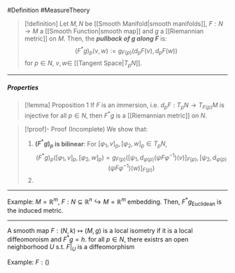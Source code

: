 #Definition #MeasureTheory 
> [!definition]
> Let $M,N$ be [[Smooth Manifold|smooth manifolds]], $F:N\to M$ a [[Smooth Function|smooth map]] and $g$ a [[Riemannian metric]] on $M$. Then, the ***pullback of $g$ along $F$***  is: 
> $$(F^{*}g)_{p}(v,w):=g_{F(p)}(d_{p}F(v),d_{p}F(w))$$for $p\in N$, $v,w\in$ [[Tangent Space|$T_{p}N$]].
---
##### Properties
> [!lemma] Proposition 1
> If $F$ is an immersion, i.e. $d_{p}F:T_{p}N\to T_{F(p)}M$ is injective for all $p\in N$, then $F^{*}g$ is a [[Riemannian metric]] on $N$. 

> [!proof]- Proof (Incomplete)
> We show that:
> 1. **$(F^{*}g)_{p}$ is bilinear**:
>    For $[\varphi_{1},v]_{p},[\varphi_{2},w]_{p}\in T_{p}N$, $$(F^{*}g)_{p}([\varphi_{1},v]_{p},[\varphi_{2},w]_{p})=g_{F(p)}([\psi_{1},d_{\varphi(p)}(\psi F\varphi ^{-1})(v)]_{F(p)},[\psi_{2},d_{\varphi(p)}(\psi F\varphi ^{-1})(w)]_{F(p)})$$
> 2. 
 
---

Example: $M=\mathbb{R}^m$, $F:N\subseteq \mathbb{R}^n\hookrightarrow M=\mathbb{R}^m$ embedding. Then, $F^*g_{\text{Euclidean}}$ is the induced metric.

---
A smooth map $F:(N,k)\mapsto(M,g)$ is a local isometry if it is a local diffeomoroism and $F^{*}g=h$. for all $p\in N$, there existrs an open neighborhood $U$ s.t. $F|_{U}$ is a diffeomorphism

Example: $F:()$